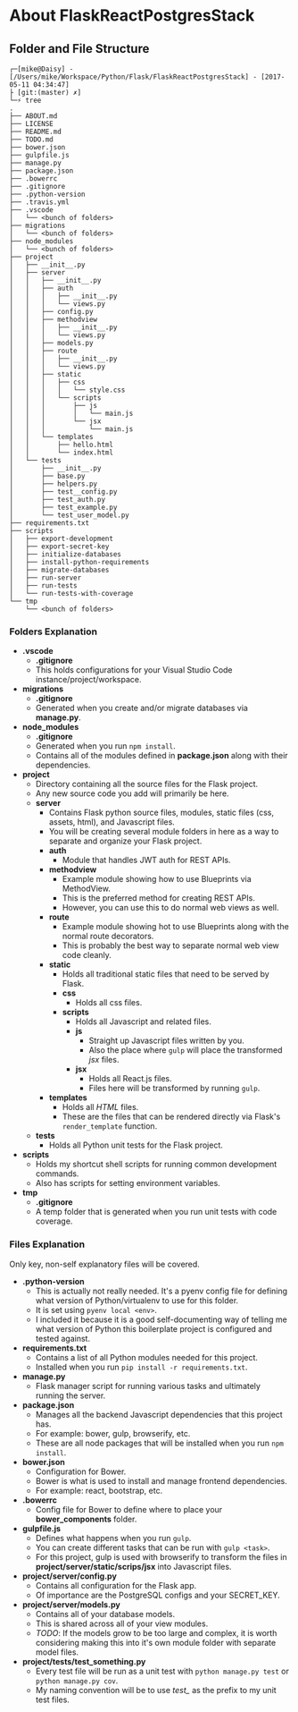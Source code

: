 # About FlaskReactPostgresStack

## Folder and File Structure

```
┌─[mike@Daisy] - [/Users/mike/Workspace/Python/Flask/FlaskReactPostgresStack] - [2017-05-11 04:34:47]
├ [git:(master) ✗]
└─⚡ tree
.
├── ABOUT.md
├── LICENSE
├── README.md
├── TODO.md
├── bower.json
├── gulpfile.js
├── manage.py
├── package.json
├── .bowerrc
├── .gitignore
├── .python-version
├── .travis.yml
├── .vscode
│   └── <bunch of folders>
├── migrations
│   └── <bunch of folders>
├── node_modules
│   └── <bunch of folders>
├── project
│   ├── __init__.py
│   ├── server
│   │   ├── __init__.py
│   │   ├── auth
│   │   │   ├── __init__.py
│   │   │   └── views.py
│   │   ├── config.py
│   │   ├── methodview
│   │   │   ├── __init__.py
│   │   │   └── views.py
│   │   ├── models.py
│   │   ├── route
│   │   │   ├── __init__.py
│   │   │   └── views.py
│   │   ├── static
│   │   │   ├── css
│   │   │   │   └── style.css
│   │   │   └── scripts
│   │   │       ├── js
│   │   │       │   └── main.js
│   │   │       └── jsx
│   │   │           └── main.js
│   │   └── templates
│   │       ├── hello.html
│   │       └── index.html
│   └── tests
│       ├── __init__.py
│       ├── base.py
│       ├── helpers.py
│       ├── test__config.py
│       ├── test_auth.py
│       ├── test_example.py
│       └── test_user_model.py
├── requirements.txt
├── scripts
│   ├── export-development
│   ├── export-secret-key
│   ├── initialize-databases
│   ├── install-python-requirements
│   ├── migrate-databases
│   ├── run-server
│   ├── run-tests
│   └── run-tests-with-coverage
└── tmp
    └── <bunch of folders>
```

### Folders Explanation

* **.vscode**
    * **.gitignore**
    * This holds configurations for your Visual Studio Code instance/project/workspace.
* **migrations**
    * **.gitignore**
    * Generated when you create and/or migrate databases via **manage.py**.
* **node_modules**
    * **.gitignore**
    * Generated when you run `npm install`.
    * Contains all of the modules defined in **package.json** along with their dependencies.
* **project**
    * Directory containing all the source files for the Flask project.
    * Any new source code you add will primarily be here.
    *  **server**
        * Contains Flask python source files, modules, static files (css, assets, html), and Javascript files.
        * You will be creating several module folders in here as a way to separate and organize your Flask project.
        * **auth**
            * Module that handles JWT auth for REST APIs.
        * **methodview**
            * Example module showing how to use Blueprints via MethodView.
            * This is the preferred method for creating REST APIs.
            * However, you can use this to do normal web views as well.
        * **route**
            * Example module showing hot to use Blueprints along with the normal route decorators.
            * This is probably the best way to separate normal web view code cleanly.
        * **static**
            * Holds all traditional static files that need to be served by Flask.
            * **css**
                * Holds all css files.
            * **scripts**
                * Holds all Javascript and related files.
                * **js**
                    * Straight up Javascript files written by you.
                    * Also the place where `gulp` will place the transformed *jsx* files.
                * **jsx**
                    * Holds all React.js files.
                    * Files here will be transformed by running `gulp`.
        * **templates**
            * Holds all *HTML* files.
            * These are the files that can be rendered directly via Flask's `render_template` function.
    * **tests**
        * Holds all Python unit tests for the Flask project.
* **scripts**
    * Holds my shortcut shell scripts for running common development commands.
    * Also has scripts for setting environment variables.
* **tmp**
    * **.gitignore**
    * A temp folder that is generated when you run unit tests with code coverage.

### Files Explanation

Only key, non-self explanatory files will be covered.

* **.python-version**
    * This is actually not really needed. It's a pyenv config file for defining what version of Python/virtualenv to use for this folder.
    * It is set using `pyenv local <env>`.
    * I included it because it is a good self-documenting way of telling me what version of Python this boilerplate project is configured and tested against.
* **requirements.txt**
    * Contains a list of all Python modules needed for this project.
    * Installed when you run `pip install -r requirements.txt`.
* **manage.py**
    * Flask manager script for running various tasks and ultimately running the server.
* **package.json**
    * Manages all the backend Javascript dependencies that this project has.
    * For example: bower, gulp, browserify, etc.
    * These are all node packages that will be installed when you run `npm install`.
* **bower.json**
    * Configuration for Bower.
    * Bower is what is used to install and manage frontend dependencies.
    * For example: react, bootstrap, etc.
* **.bowerrc**
    * Config file for Bower to define where to place your **bower_components** folder.
* **gulpfile.js**
    * Defines what happens when you run `gulp`.
    * You can create different tasks that can be run with `gulp <task>`.
    * For this project, gulp is used with browserify to transform the files in **project/server/static/scrips/jsx** into Javascript files.
* **project/server/config.py**
    * Contains all configuration for the Flask app.
    * Of importance are the PostgreSQL configs and your SECRET_KEY.
* **project/server/models.py**
    * Contains all of your database models.
    * This is shared across all of your view modules.
    * *TODO*: If the models grow to be too large and complex, it is worth considering making this into it's own module folder with separate model files.
* **project/tests/test_something.py**
    * Every test file will be run as a unit test with `python manage.py test` or `python manage.py cov`.
    * My naming convention will be to use *test_* as the prefix to my unit test files.

